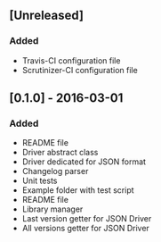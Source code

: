 ## [Unreleased]
### Added
- Travis-CI configuration file
- Scrutinizer-CI configuration file

## [0.1.0] - 2016-03-01
### Added
- README file
- Driver abstract class
- Driver dedicated for JSON format
- Changelog parser
- Unit tests
- Example folder with test script
- README file
- Library manager
- Last version getter for JSON Driver
- All versions getter for JSON Driver